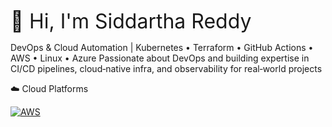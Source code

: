 <span style="font-size:32px;">👋 Hi, I'm Siddartha Reddy</span>

DevOps & Cloud Automation | Kubernetes • Terraform • GitHub Actions • AWS • Linux • Azure
Passionate about DevOps and building expertise in CI/CD pipelines, cloud‑native infra, and observability for real‑world projects


:cloud: Cloud Platforms 

[![AWS](https://camo.githubusercontent.com/ed142852f9672b9a22ef25a18af69685709426dea53f7e5f7c9b3c5343c16e6f/68747470733a2f2f696d672e736869656c64732e696f2f62616467652f4157532d4646393930303f7374796c653d666f722d7468652d6261646765266c6f676f3d616d617a6f6e617773266c6f676f436f6c6f723d7768697465)](https://aws.amazon.com)

